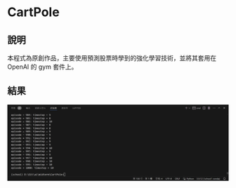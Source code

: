 # CartPole

## 說明

本程式為原創作品，主要使用預測股票時學到的強化學習技術，並將其套用在 OpenAI 的 gym 套件上。

## 結果

![alt text](image.png)
